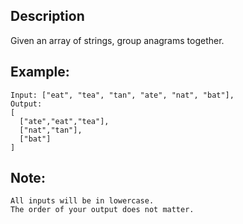 ## Description

Given an array of strings, group anagrams together.

## Example:

```
Input: ["eat", "tea", "tan", "ate", "nat", "bat"],
Output:
[
  ["ate","eat","tea"],
  ["nat","tan"],
  ["bat"]
]
```

## Note:

```
All inputs will be in lowercase.
The order of your output does not matter.
```
